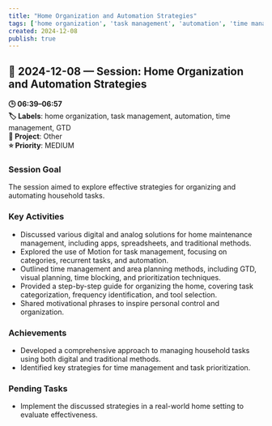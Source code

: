 ```yaml
---
title: "Home Organization and Automation Strategies"
tags: ['home organization', 'task management', 'automation', 'time management', 'GTD']
created: 2024-12-08
publish: true
---
```


## 📅 2024-12-08 — Session: Home Organization and Automation Strategies

**🕒 06:39–06:57**  
**🏷️ Labels**: home organization, task management, automation, time management, GTD  
**📂 Project**: Other  
**⭐ Priority**: MEDIUM  


### Session Goal
The session aimed to explore effective strategies for organizing and automating household tasks.

### Key Activities
- Discussed various digital and analog solutions for home maintenance management, including apps, spreadsheets, and traditional methods.
- Explored the use of Motion for task management, focusing on categories, recurrent tasks, and automation.
- Outlined time management and area planning methods, including GTD, visual planning, time blocking, and prioritization techniques.
- Provided a step-by-step guide for organizing the home, covering task categorization, frequency identification, and tool selection.
- Shared motivational phrases to inspire personal control and organization.

### Achievements
- Developed a comprehensive approach to managing household tasks using both digital and traditional methods.
- Identified key strategies for time management and task prioritization.

### Pending Tasks
- Implement the discussed strategies in a real-world home setting to evaluate effectiveness.
